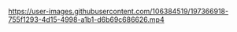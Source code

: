 

https://user-images.githubusercontent.com/106384519/197366918-755f1293-4d15-4998-a1b1-d6b69c686626.mp4

